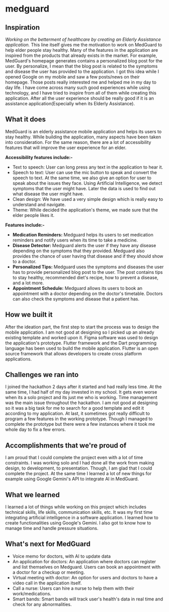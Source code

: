 # medguard

## Inspiration
_Working on the betterment of healthcare by creating an Elderly Assistance application._ This line itself gives me the motivation to work on MedGuard to help elder people stay healthy. Many of the features in the application are inspired from the products that already exists in the market. For example, MedGuard's homepage generates contains a personalized blog post for the user. By personalize, I mean that the blog post is related to the symptoms and disease the user has provided to the application. I got this idea while I opened Google on my mobile and saw a few posts/news on their homepage. Those posts really interested me and helped me in my day to day life. I have come across many such good experiences while using technology, and I have tried to inspire from all of them while creating this application. After all the user experience should be really good if it is an assistance application(Especially when its Elderly Assistance).

## What it does
MedGuard is an elderly assistance mobile application and helps its users to stay healthy. 
While building the application, many aspects have been taken into consideration. For the same reason, there are a lot of accessibility features that will improve the user experience for an elder.

**Accessibility features include:-**
- Text to speech: User can long press any text in the application to hear it.
- Speech to text: User can use the mic button to speak and convert the speech to text. At the same time, we also give an option for user to speak about the issues they face. Using Artificial Intelligence, we detect symptoms that the user might have. Later the data is used to find out what disease the user might have.
- Clean design: We have used a very simple design which is really easy to understand and navigate.
- Theme: While decided the application's theme, we made sure that the elder people likes it. 

**Features include:-**
- **Medication Reminders:** Medguard helps its users to set medication reminders and notify users when its time to take a medicine.
- **Disease Detector:** Medguard alerts the user if they have any disease depending on the symptoms that they provided. Medguard also provides the chance of user having that disease and if they should show to a doctor.
- **Personalized Tips:** Medguard uses the symptoms and diseases the user has to provide personalized blog post to the user. The post contains tips to stay healthy, recommended diet's recipe, how to prevent a disease, and a lot more.
- **Appointment Schedule:** Medguard allows its users to book an appointment with a doctor depending on the doctor's timetable. Doctors can also check the symptoms and disease that a patient has.

## How we built it
After the ideation part, the first step to start the process was to design the mobile application. I am not good at designing so I picked up an already existing template and worked upon it. Figma software was used to design the application's prototype. Flutter framework and the Dart programming language has been used to build the mobile application. Flutter is an open source framework that allows developers to create cross platform applications. 
## Challenges we ran into
I joined the hackathon 2 days after it started and had really less time. At the same time, I had half of my day invested in my school. It gets even worse when its a solo project and its just me who is working. Time management was the main issue throughout the hackathon.
I am not good at designing so it was a big task for me to search for a good template and edit it according to my application.
At last, it sometimes got really difficult to program a few features in the working prototype. Though I managed to complete the prototype but there were a few instances where it took me whole day to fix a few errors.
## Accomplishments that we're proud of
I am proud that I could complete the project even with a lot of time constraints. I was working solo and I had done all the work from making design, to development, to presentation. Though, I am glad that I could complete the project. At the same time I learned a lot of new things for example using Google Gemini's API to integrate AI in MedGuard.

## What we learned
I learned a lot of things while working on this project which includes technical skills, life skills, communication skills, etc. It was my first time integrating artificial intelligence in a software application. I learned how to create functionalities using Google's Gemini. I also got to know how to manage time and handle pressure situations. 

## What's next for MedGuard
- Voice memo for doctors, with AI to update data
- An application for doctors: An application where doctors can register and list themselves on Medguard. Users can book an appointment with a doctor for a checkup or meeting.
- Virtual meeting with doctor: An option for users and doctors to have a video call in the application itself.
- Call a nurse: Users can hire a nurse to help them with their work/medications.
- Smart bands: Smart bands will track user's health's data in real time and check for any abnormalities. 
